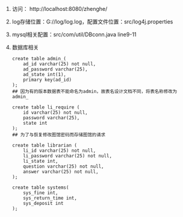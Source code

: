 1. 访问： http://localhost:8080/zhenghe/ 

2. log存储位置：G://log/log.log，配置文件位置：src/log4j.properties

3. mysql相关配置：src/com/util/DBconn.java line9-11

4. 数据库相关

   ```mysql
   create table admin_(
       ad_id varchar(25) not null,
       ad_password varchar(25),
       ad_state int(1),
       primary key(ad_id)
   );
   ## 因为有的版本数据表不能命名为admin，故表名设计文档不同，将表名称修改为admin_
   
   create table li_require (
       id varchar(25) not null,
       password varchar(25),
       state int
   );
   ## 为了与恢复修改图馆密码而存储图馆的请求
   
   ```

   ```mysql
   create table librarian (
       li_id varchar(25) not null,
       li_password varchar(25) not null,
       li_state int,
       question varchar(25) not null,
       answer varchar(25) not null,
   );
   
   create table systems(
       sys_fine int,
       sys_return_time int,
       sys_deposit int
   );

   ```
   
   

